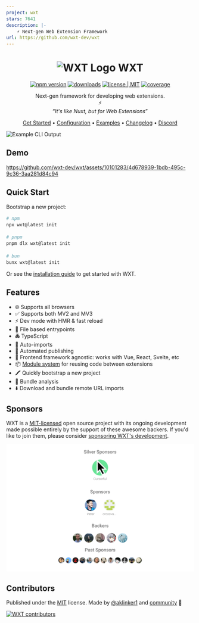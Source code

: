 ```yaml
---
project: wxt
stars: 7641
description: |-
    ⚡ Next-gen Web Extension Framework
url: https://github.com/wxt-dev/wxt
---
```


<div align="center">

# <img align="top" width="44" src="https://raw.githubusercontent.com/wxt-dev/wxt/HEAD/docs/public/hero-logo.svg" alt="WXT Logo"> WXT

[![npm version](https://img.shields.io/npm/v/wxt?labelColor=black&color=%234fa048)](https://www.npmjs.com/package/wxt)
[![downloads](https://img.shields.io/npm/dm/wxt?labelColor=black&color=%234fa048)](https://www.npmjs.com/package/wxt)
[![license | MIT](https://img.shields.io/npm/l/wxt?labelColor=black&color=%234fa048)](https://github.com/wxt-dev/wxt/blob/main/LICENSE)
[![coverage](https://img.shields.io/codecov/c/github/wxt-dev/wxt?labelColor=black&color=%234fa048)](https://codecov.io/github/wxt-dev/wxt)

Next-gen framework for developing web extensions.<br/>⚡<br/><q><i>It's like Nuxt, but for Web Extensions</i></q>

[Get Started](https://wxt.dev/guide/installation.html) •
[Configuration](https://wxt.dev/api/config.html) •
[Examples](https://wxt.dev/examples.html) •
[Changelog](https://github.com/wxt-dev/wxt/blob/main/packages/wxt/CHANGELOG.md) •
[Discord](https://discord.gg/ZFsZqGery9)

</div>

![Example CLI Output](https://raw.githubusercontent.com/wxt-dev/wxt/HEAD/docs/assets/cli-output.png)

## Demo

<https://github.com/wxt-dev/wxt/assets/10101283/4d678939-1bdb-495c-9c36-3aa281d84c94>

## Quick Start

Bootstrap a new project:

```sh
# npm
npx wxt@latest init

# pnpm
pnpm dlx wxt@latest init

# bun
bunx wxt@latest init
```

Or see the [installation guide](https://wxt.dev/guide/installation.html) to get started with WXT.

## Features

- 🌐 Supports all browsers
- ✅ Supports both MV2 and MV3
- ⚡ Dev mode with HMR & fast reload
- 📂 File based entrypoints
- 🚔 TypeScript
- 🦾 Auto-imports
- 🤖 Automated publishing
- 🎨 Frontend framework agnostic: works with Vue, React, Svelte, etc
- 📦 [Module system](https://wxt.dev/guide/essentials/wxt-modules.html#overview) for reusing code between extensions
- 🖍️ Quickly bootstrap a new project
- 📏 Bundle analysis
- ⬇️ Download and bundle remote URL imports

## Sponsors

WXT is a [MIT-licensed](https://github.com/wxt-dev/wxt/blob/main/LICENSE) open source project with its ongoing development made possible entirely by the support of these awesome backers. If you'd like to join them, please consider [sponsoring WXT's development](https://github.com/sponsors/wxt-dev).

[![WXT Sponsors](https://raw.githubusercontent.com/wxt-dev/static/refs/heads/main/sponsorkit/sponsors.svg)](https://github.com/sponsors/wxt-dev)

## Contributors

Published under the [MIT](https://github.com/wxt-dev/wxt/blob/main/LICENSE) license.
Made by [@aklinker1](https://github.com/aklinker1) and [community](https://github.com/wxt-dev/wxt/graphs/contributors) 💛

[![WXT contributors](https://contrib.rocks/image?repo=wxt-dev/wxt)](https://github.com/wxt-dev/wxt/graphs/contributors)

